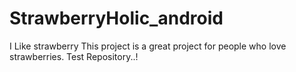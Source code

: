 # StrawberryHolic_android
I Like strawberry
This project is a great project for people who love strawberries.
Test Repository..!
